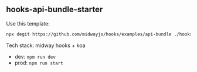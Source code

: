 ## hooks-api-bundle-starter

Use this template:

```bash
npx degit https://github.com/midwayjs/hooks/examples/api-bundle ./hooks-app
```

Tech stack: midway hooks + koa

- dev: `npm run dev`
- prod: `npm run start`
